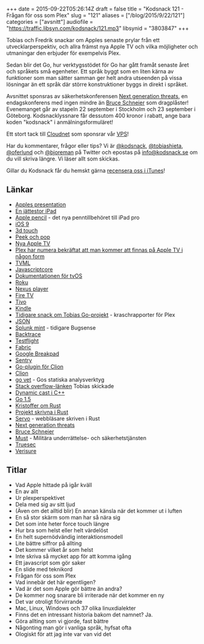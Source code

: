 +++
date = 2015-09-22T05:26:14Z
draft = false
title = "Kodsnack 121 - Frågan för oss som Plex"
slug = "121"
aliases = ["/blog/2015/9/22/121"]
categories = ["avsnitt"]
audiofile = "https://traffic.libsyn.com/kodsnack/121.mp3"
libsynid = "3803847"
+++

Tobias och Fredrik snackar om Apples senaste prylar från ett utvecklarperspektiv, och allra främst nya Apple TV och vilka möjligheter och utmaningar den erbjuder för exempelvis Plex.

Sedan blir det Go, hur verktygsstödet för Go har gått framåt senaste året och språkets små egenheter. Ett språk byggt som en liten kärna av funktioner som man sätter samman ger helt andra utseenden på vissa lösningar än ett språk där större konstruktioner byggs in direkt i språket.

Avsnittet sponsras av säkerhetskonferensen [Next generation threats](http://www.nextgenerationthreats.se), en endagskonferens med ingen mindre än [Bruce Schneier](https://en.wikipedia.org/wiki/Bruce_Schneier) som dragplåster! Evenemanget går av stapeln 22 september i Stockholm och 23 september i Göteborg. Kodsnacklyssnare får dessutom 400 kronor i rabatt, ange bara koden "kodsnack" i anmälningsformuläret!

Ett stort tack till [Cloudnet](http://www.cloudnet.se) som sponsrar vår [VPS](http://en.wikipedia.org/wiki/Virtual_private_server)!

Har du kommentarer, frågor eller tips? Vi är [@kodsnack](https://www.twitter.com/kodsnack), [@tobiashieta](https://www.twitter.com/tobiashieta), [@oferlund](https://www.twitter.com/oferlund) och [@bjoreman](https://www.twitter.com/bjoreman) på Twitter och epostas på [info@kodsnack.se](mailto:info@kodsnack.se) om du vill skriva längre. Vi läser allt som skickas.

Gillar du Kodsnack får du hemskt gärna [recensera oss i iTunes](http://itunes.apple.com/se/podcast/kodsnack/id561631498?l=en)!

## Länkar ##
* [Apples presentation](http://www.apple.com/apple-events/september-2015/)
* [En jättestor iPad](http://www.apple.com/ipad-pro/)
* [Apple pencil](http://www.apple.com/apple-pencil/) - det nya penntillbehöret till iPad pro
* [iOS 9](https://www.macstories.net/stories/ios-9-review/)
* [3d touch](http://www.apple.com/iphone-6s/3d-touch/)
* [Peek och pop](http://www.wired.com/2015/09/peek-pop-explained/)
* [Nya Apple TV](http://www.apple.com/tv/)
* [Plex har numera bekräftat att man kommer att finnas på Apple TV i någon form](http://macworld.idg.se/2.1038/1.637103/vlc-och-plex-pa-vag-till-apple-tv)
* [TVML](https://developer.apple.com/library/prerelease/tvos/documentation/LanguagesUtilities/Conceptual/ATV_Template_Guide/)
* [Javascriptcore](https://www.webkit.org/projects/javascript/)
* [Dokumentationen för tvOS](https://developer.apple.com/tvos/)
* [Roku](https://en.wikipedia.org/wiki/Roku)
* [Nexus player](https://en.wikipedia.org/wiki/Nexus_Player)
* [Fire TV](https://en.wikipedia.org/wiki/Amazon_Fire_TV)
* [Tivo](https://en.wikipedia.org/wiki/TiVo)
* [Kindle](https://en.wikipedia.org/wiki/Amazon_Kindle)
* [Tidigare snack om Tobias Go-projekt](https://kodsnack.se/24/) - kraschrapporter för Plex
* [JSON](https://en.wikipedia.org/wiki/JSON)
* [Splunk mint](http://www.splunk.com/en_us/products/splunk-mint.html) - tidigare Bugsense
* [Backtrace](https://en.wikipedia.org/wiki/Stack_trace)
* [Testflight](https://en.wikipedia.org/wiki/TestFlight)
* [Fabric](https://get.fabric.io/)
* [Google Breakpad](http://www.jetbrains.com/kodsnack-clion)
* [Sentry](http://www.jetbrains.com/kodsnack-clion)
* [Go-plugin för Clion](https://plugins.jetbrains.com/plugin/5047)
* [Clion](http://www.jetbrains.com/kodsnack-clion)
* [go vet](https://golang.org/cmd/vet/) - Gos statiska analysverktyg
* [Stack overflow-länken](http://stackoverflow.com/a/23796723) Tobias skickade
* [Dynamic cast i C++](http://stackoverflow.com/questions/2253168/dynamic-cast-and-static-cast-in-c)
* [Go 1.5](https://blog.golang.org/go1.5)
* [Kristoffer om Rust](https://kodsnack.se/74/)
* [Projekt skrivna i Rust](http://www.codetriage.com/#rust817314348607935645)
* [Servo](https://github.com/servo/servo) - webbläsare skriven i Rust
* [Next generation threats](http://www.nextgenerationthreats.se)
* [Bruce Schneier](https://en.wikipedia.org/wiki/Bruce_Schneier)
* [Must](http://www.forsvarsmakten.se/sv/organisation/hogkvarteret/militara-underrattelse-och-sakerhetstjansten/) - Militära underrättelse- och säkerhetstjänsten 
* [Truesec](http://www.truesec.se/)
* [Verisure](http://www.verisure.se/om-oss.html)

## Titlar ##
* Vad Apple hittade på igår kväll
* En av allt
* Ur plexperspektivet
* Dela med sig av sitt ljud
* (Även om det alltid blir) En annan känsla när det kommer ut i luften
* En så stor skärm som man har så nära sig
* Det som inte heter force touch längre
* Hur bra som helst eller helt värdelöst
* En helt supernödvändig interaktionsmodell
* Lite bättre siffror på allting
* Det kommer vilket år som helst
* Inte skriva så mycket app för att komma igång
* Ett javascript som gör saker
* En slide med teknikord
* Frågan för oss som Plex
* Vad innebär det här egentligen?
* Vad är det som Apple gör bättre än andra?
* De kommer nog snarare bli irriterade när det kommer en ny
* Det var otroligt förvirrande
* Mac, Linux, Windows och 37 olika linuxdialekter
* Finns det en intressant historia bakom det namnet? Ja.
* Göra allting som vi gjorde, fast bättre
* Någonting man gör i vanliga språk, hyfsat ofta
* Ologiskt för att jag inte var van vid det